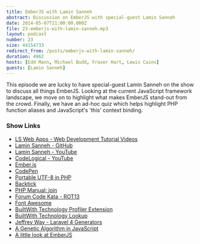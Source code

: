 ```yaml
---
title: EmberJS with Lamin Sanneh
abstract: Discussion on EmberJS with special-guest Lamin Sanneh
date: 2014-05-07T21:00:00.000Z
file: 23-emberjs-with-lamin-sanneh.mp3
layout: podcast
number: 23
size: 44154733
redirect_from: /posts/emberjs-with-lamin-sanneh/
duration: 4962
hosts: [Edd Mann, Michael Budd, Fraser Hart, Lewis Cains]
guests: [Lamin Sanneh]
---
```


This episode we are lucky to have special-guest Lamin Sanneh on the show to discuss all things EmberJS.
Looking at the current JavaScript framework landscape, we move on to highlight what makes EmberJS stand-out from the crowd.
Finally, we have an ad-hoc quiz which helps highlight PHP function aliases and JavaScript's 'this' context binding.

### Show Links

- [LS Web Apps - Web Development Tutorial Videos](http://www.lswebapps.com/)
- [Lamin Sanneh - GitHub](https://github.com/LaminSanneh)
- [Lamin Sanneh - YouTube](http://www.youtube.com/user/LSWebApps)
- [CodeLogical - YouTube](http://www.youtube.com/user/TheCodeLogical)
- [Ember.js](http://emberjs.com/)
- [CodePen](http://codepen.io/)
- [Portable UTF-8 in PHP](http://pageconfig.com/post/portable-utf8)
- [Backtick](http://backtick.io/)
- [PHP Manual: join](http://php.net/function.join)
- [Forum Code Kata - ROT13](http://forum.threedevsandamaybe.com/viewtopic.php?f=1&t=2)
- [Font Awesome](http://fortawesome.github.io/Font-Awesome/)
- [BuiltWith Technology Profiler Extension](https://chrome.google.com/webstore/detail/builtwith-technology-prof/dapjbgnjinbpoindlpdmhochffioedbn?hl=en)
- [BuiltWith Technology Lookup](http://builtwith.com/)
- [Jeffrey Way - Laravel 4 Generators](https://github.com/JeffreyWay/Laravel-4-Generators)
- [A Genetic Algorithm in JavaScript](http://michaelbudd.org/tutorials/view/22/a-genetic-algorith-in-javascript)
- [A little look at EmberJS](http://michaelbudd.org/tutorials/view/23/a-little-look-at-ember-js)
